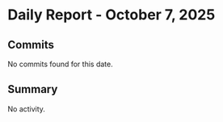 # Daily Report - October 7, 2025

## Commits
No commits found for this date.

## Summary
No activity.
